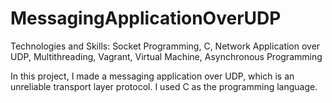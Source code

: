 # MessagingApplicationOverUDP

Technologies and Skills: Socket Programming, C, Network Application over UDP, Multithreading, Vagrant, Virtual Machine, Asynchronous Programming

In this project, I made a messaging application over UDP, which is an unreliable transport layer protocol. I used C as the programming language.
